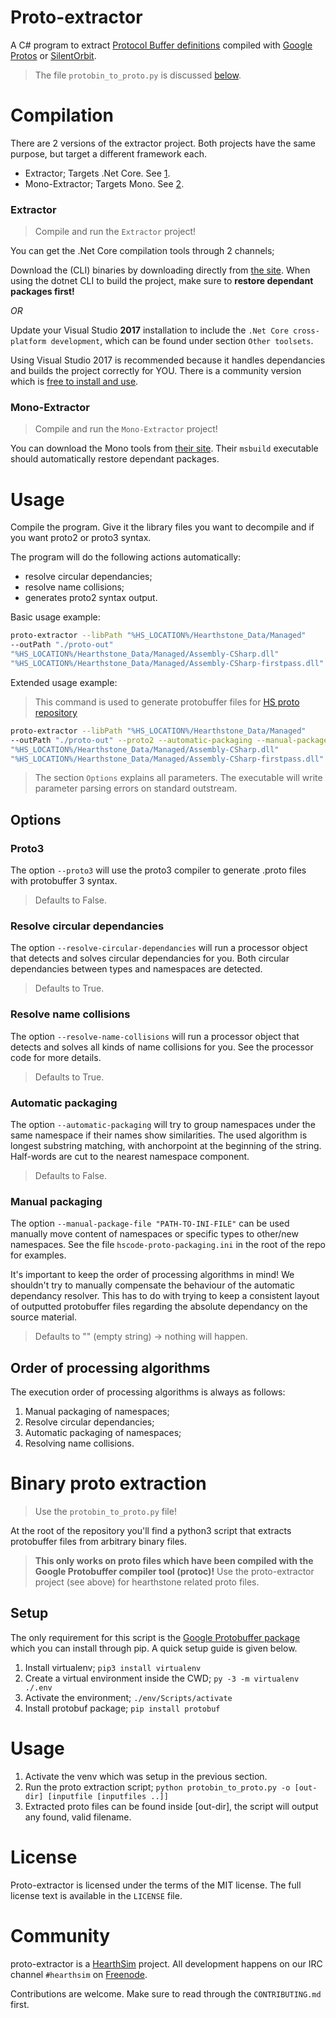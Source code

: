 # Proto-extractor

A C# program to extract [Protocol Buffer definitions](https://developers.google.com/protocol-buffers/)
compiled with [Google Protos](https://github.com/google/protobuf)
or [SilentOrbit](https://silentorbit.com/protobuf/).

> The file `protobin_to_proto.py` is discussed [below](#binary-proto-extraction).

# Compilation

There are 2 versions of the extractor project. Both projects have the same purpose, but target a different framework each.

- Extractor; Targets .Net Core. See [1](#extractor).
- Mono-Extractor; Targets Mono. See [2](#mono-extractor).

### Extractor

> Compile and run the `Extractor` project!

You can get the .Net Core compilation tools through 2 channels; 

Download the (CLI) binaries by downloading directly from [the site](https://www.microsoft.com/net/core).
When using the dotnet CLI to build the project, make sure to **restore dependant packages first!**

*OR*

Update your Visual Studio **2017** installation to include the `.Net Core cross-platform development`, which can be found under section `Other toolsets`.

Using Visual Studio 2017 is recommended because it handles dependancies and builds the project correctly for YOU. 
There is a community version which is [free to install and use](https://www.visualstudio.com/).


### Mono-Extractor

> Compile and run the `Mono-Extractor` project!

You can download the Mono tools from [their site](http://www.mono-project.com/download/). Their `msbuild` executable should automatically restore dependant packages.

# Usage

Compile the program.
Give it the library files you want to decompile and if you want proto2 or proto3 syntax.

The program will do the following actions automatically:

* resolve circular dependancies;
* resolve name collisions;
* generates proto2 syntax output.

Basic usage example: 
```bash
proto-extractor --libPath "%HS_LOCATION%/Hearthstone_Data/Managed" 
--outPath "./proto-out" 
"%HS_LOCATION%/Hearthstone_Data/Managed/Assembly-CSharp.dll" 
"%HS_LOCATION%/Hearthstone_Data/Managed/Assembly-CSharp-firstpass.dll" 
```

Extended usage example:

> This command is used to generate protobuffer files for [HS proto repository](https://github.com/HearthSim/hsproto)

```bash
proto-extractor --libPath "%HS_LOCATION%/Hearthstone_Data/Managed" 
--outPath "./proto-out" --proto2 --automatic-packaging --manual-package-file "%REPO%/hscode-proto-packaging.ini"
"%HS_LOCATION%/Hearthstone_Data/Managed/Assembly-CSharp.dll" 
"%HS_LOCATION%/Hearthstone_Data/Managed/Assembly-CSharp-firstpass.dll" 
```

> The section `Options` explains all parameters. The executable will write parameter parsing errors on standard outstream.

## Options

### Proto3

The option `--proto3` will use the proto3 compiler to generate .proto files with protobuffer 3 syntax.

> Defaults to False.

### Resolve circular dependancies

The option `--resolve-circular-dependancies` will run a processor object that detects and solves circular dependancies for you. Both circular dependancies between types and namespaces are detected.

> Defaults to True.

### Resolve name collisions

The option `--resolve-name-collisions` will run a processor object that detects and solves all kinds of name collisions for you. See the processor code for more details.

> Defaults to True.

### Automatic packaging

The option `--automatic-packaging` will try to group namespaces under the same namespace if their names show similarities. The used algorithm is longest substring matching, with anchorpoint at the beginning of the string. Half-words are cut to the nearest namespace component.

> Defaults to False.

### Manual packaging

The option `--manual-package-file "PATH-TO-INI-FILE"` can be used manually move content of namespaces or specific types to other/new namespaces. See the file `hscode-proto-packaging.ini` in the root of the repo for examples. 

It's important to keep the order of processing algorithms in mind! We shouldn't try to manually compensate the behaviour of the automatic dependancy resolver. This has to do with trying to keep a consistent layout of outputted protobuffer files regarding the absolute dependancy on the source material.

> Defaults to "" (empty string) -> nothing will happen.

## Order of processing algorithms

The execution order of processing algorithms is always as follows:

1. Manual packaging of namespaces;
2. Resolve circular dependancies;
2. Automatic packaging of namespaces;
3. Resolving name collisions.

# Binary proto extraction

> Use the `protobin_to_proto.py` file!

At the root of the repository you'll find a python3 script that extracts protobuffer files from arbitrary binary files. 

>**This only works on proto files which have been compiled with the Google Protobuffer compiler tool (protoc)!** 
Use the proto-extractor project (see above) for hearthstone related proto files.

## Setup

The only requirement for this script is the [Google Protobuffer package](https://pypi.python.org/pypi/protobuf) which you can install through pip. A quick setup guide is given below.

1. Install virtualenv; `pip3 install virtualenv`
2. Create a virtual environment inside the CWD; `py -3 -m virtualenv ./.env`
3. Activate the environment; `./env/Scripts/activate`
4. Install protobuf package; `pip install protobuf`

# Usage

1. Activate the venv which was setup in the previous section.
2. Run the proto extraction script; `python protobin_to_proto.py -o [out-dir] [inputfile [inputfiles ..]]`
3. Extracted proto files can be found inside [out-dir], the script will output any found, valid filename.

# License

Proto-extractor is licensed under the terms of the MIT license.
The full license text is available in the `LICENSE` file.

# Community

proto-extractor is a [HearthSim](http://hearthsim.info) project. All development
happens on our IRC channel `#hearthsim` on [Freenode](https://freenode.net).

Contributions are welcome. Make sure to read through the `CONTRIBUTING.md` first.
